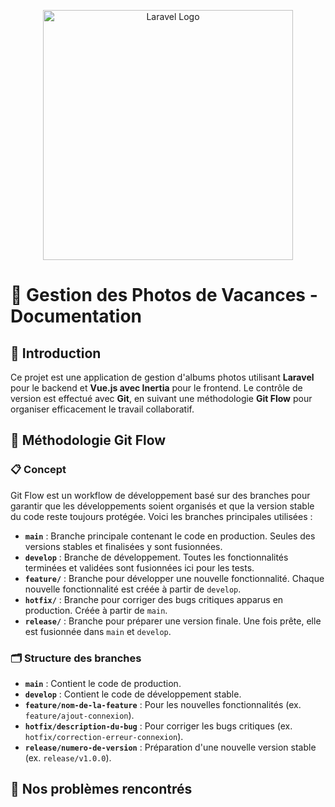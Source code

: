 <p align="center"><a href="https://laravel.com" target="_blank"><img src="https://raw.githubusercontent.com/laravel/art/master/logo-lockup/5%20SVG/2%20CMYK/1%20Full%20Color/laravel-logolockup-cmyk-red.svg" width="400" alt="Laravel Logo"></a></p>

# 📸 Gestion des Photos de Vacances - Documentation

## 📝 Introduction
Ce projet est une application de gestion d'albums photos utilisant **Laravel** pour le backend et **Vue.js avec Inertia** pour le frontend. Le contrôle de version est effectué avec **Git**, en suivant une méthodologie **Git Flow** pour organiser efficacement le travail collaboratif.

## 📂 Méthodologie Git Flow

### 📋 Concept
Git Flow est un workflow de développement basé sur des branches pour garantir que les développements soient organisés et que la version stable du code reste toujours protégée. Voici les branches principales utilisées :

- **`main`** : Branche principale contenant le code en production. Seules des versions stables et finalisées y sont fusionnées.
- **`develop`** : Branche de développement. Toutes les fonctionnalités terminées et validées sont fusionnées ici pour les tests.
- **`feature/`** : Branche pour développer une nouvelle fonctionnalité. Chaque nouvelle fonctionnalité est créée à partir de `develop`.
- **`hotfix/`** : Branche pour corriger des bugs critiques apparus en production. Créée à partir de `main`.
- **`release/`** : Branche pour préparer une version finale. Une fois prête, elle est fusionnée dans `main` et `develop`.

### 🗂 Structure des branches
- **`main`** : Contient le code de production.
- **`develop`** : Contient le code de développement stable.
- **`feature/nom-de-la-feature`** : Pour les nouvelles fonctionnalités (ex. `feature/ajout-connexion`).
- **`hotfix/description-du-bug`** : Pour corriger les bugs critiques (ex. `hotfix/correction-erreur-connexion`).
- **`release/numero-de-version`** : Préparation d'une nouvelle version stable (ex. `release/v1.0.0`).

## 🏥 Nos problèmes rencontrés
